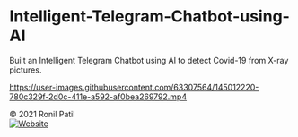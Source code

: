 # Intelligent-Telegram-Chatbot-using-AI
Built an Intelligent Telegram Chatbot using AI to detect Covid-19 from X-ray pictures.






https://user-images.githubusercontent.com/63307564/145012220-780c329f-2d0c-411e-a592-af0bea269792.mp4



<!-- ![Made with love in India](https://madewithlove.now.sh/in?heart=true&template=for-the-badge) -->

© 2021 Ronil Patil<br>
[![Website](https://img.shields.io/badge/Made%20with-%E2%9D%A4-important?style=for-the-badge&url=https://www.linkedin.com/in/ronylpatil/)](https://www.linkedin.com/in/ronylpatil/)
